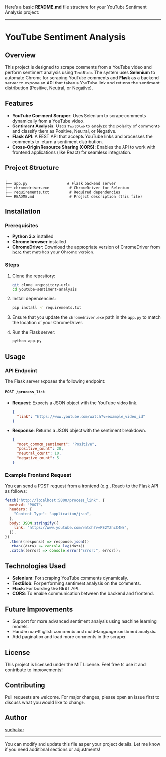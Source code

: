 Here’s a basic **README.md** file structure for your YouTube Sentiment Analysis project:

---

# YouTube Sentiment Analysis

## Overview

This project is designed to scrape comments from a YouTube video and perform sentiment analysis using `TextBlob`. The system uses **Selenium** to automate Chrome for scraping YouTube comments and **Flask** as a backend server to expose an API that takes a YouTube link and returns the sentiment distribution (Positive, Neutral, or Negative).

## Features

- **YouTube Comment Scraper**: Uses Selenium to scrape comments dynamically from a YouTube video.
- **Sentiment Analysis**: Uses `TextBlob` to analyze the polarity of comments and classify them as Positive, Neutral, or Negative.
- **Flask API**: A REST API that accepts YouTube links and processes the comments to return a sentiment distribution.
- **Cross-Origin Resource Sharing (CORS)**: Enables the API to work with frontend applications (like React) for seamless integration.

## Project Structure

```
.
├── app.py                  # Flask backend server
├── chromedriver.exe         # ChromeDriver for Selenium
├── requirements.txt         # Required dependencies
└── README.md                # Project description (this file)
```

## Installation

### Prerequisites

- **Python 3.x** installed
- **Chrome browser** installed
- **ChromeDriver**: Download the appropriate version of ChromeDriver from [here](https://sites.google.com/a/chromium.org/chromedriver/downloads) that matches your Chrome version.

### Steps

1. Clone the repository:

   ```bash
   git clone <repository-url>
   cd youtube-sentiment-analysis
   ```

2. Install dependencies:

   ```bash
   pip install -r requirements.txt
   ```

3. Ensure that you update the `chromedriver.exe` path in the `app.py` to match the location of your ChromeDriver.

4. Run the Flask server:
   ```bash
   python app.py
   ```

## Usage

### API Endpoint

The Flask server exposes the following endpoint:

#### `POST /process_link`

- **Request**: Expects a JSON object with the YouTube video link.
  ```json
  {
    "link": "https://www.youtube.com/watch?v=example_video_id"
  }
  ```
- **Response**: Returns a JSON object with the sentiment breakdown.
  ```json
  {
    "most_common_sentiment": "Positive",
    "positive_count": 20,
    "neutral_count": 10,
    "negative_count": 5
  }
  ```

### Example Frontend Request

You can send a POST request from a frontend (e.g., React) to the Flask API as follows:

```javascript
fetch("http://localhost:5000/process_link", {
  method: "POST",
  headers: {
    "Content-Type": "application/json",
  },
  body: JSON.stringify({
    link: "https://www.youtube.com/watch?v=PE2YZhcC4NY",
  }),
})
  .then((response) => response.json())
  .then((data) => console.log(data))
  .catch((error) => console.error("Error:", error));
```

## Technologies Used

- **Selenium**: For scraping YouTube comments dynamically.
- **TextBlob**: For performing sentiment analysis on the comments.
- **Flask**: For building the REST API.
- **CORS**: To enable communication between the backend and frontend.

## Future Improvements

- Support for more advanced sentiment analysis using machine learning models.
- Handle non-English comments and multi-language sentiment analysis.
- Add pagination and load more comments in the scraper.

## License

This project is licensed under the MIT License. Feel free to use it and contribute to improvements!

## Contributing

Pull requests are welcome. For major changes, please open an issue first to discuss what you would like to change.

## Author

[sudhakar](https://github.com/sudhakarpappu)

---

You can modify and update this file as per your project details. Let me know if you need additional sections or adjustments!
